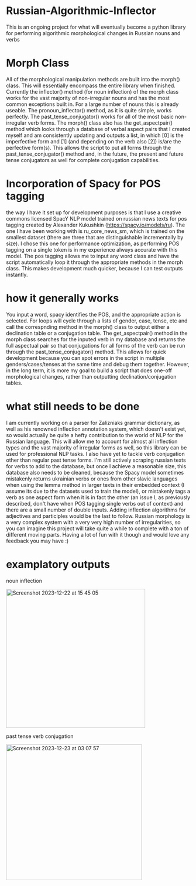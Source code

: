 # Russian-Algorithmic-Inflector
This is an ongoing project for what will eventually become a python library for performing algorithmic morphological changes in Russian nouns and verbs

# Morph Class

All of the morphological manipulation methods are built into the morph() class. This will essentially encompass the entire library when finished. Currently the inflector() method (for noun inflection) of the morph class works for the vast majority of non-irregular nouns and has the most common exceptions built in. For a large number of nouns this is already useable. The pronoun_inflector() method, as it is quite simple, works perfectly. The past_tense_conjugator() works for all of the most basic non-irregular verb forms. The morph() class also has the get_aspectpair() method which looks through a database of verbal aspect pairs that I created myself and am consistently updating and outputs a list, in which [0] is the imperfective form and [1] (and depending on the verb also [2]) is/are the perfective form(s). This allows the script to put all forms through the past_tense_conjugator() method and, in the future, the present and future tense conjugators as well for complete conjugation capabilities. 

# Incorporation of Spacy for POS tagging

the way I have it set up for development purposes is that I use a creative commons licensed SpacY NLP model trained on russian news texts for pos tagging created by Alexander Kukushkin (https://spacy.io/models/ru). The one I have been working with is ru_core_news_sm, which is trained on the smallest dataset (there are three that are distinguishable incrementally by size). I chose this one for performance optimization, as performing POS tagging on a single token is in my experience always accurate with this model. The pos tagging allows me to input any word class and have the script automatically loop it through the appropriate methods in the morph class. This makes development much quicker, because I can test outputs instantly. 

# how it generally works

You input a word, spacy identifies the POS, and the appropriate action is selected. For loops will cycle through a lists of gender, case, tense, etc and call the correspnding method in the morph() class to output either a declination table or a conjugation table. The get_aspectpair() method in the morph class searches for the inputed verb in my database and returns the full aspectual pair so that conjugations for all forms of the verb can be run through the past_tense_conjugator() method. This allows for quick development because you can spot errors in the script in multiple genders/cases/tenses at the same time and debug them together. However, in the long term, it is more my goal to build a script that does one-off morphological changes, rather than outputting declination/conjugation tables. 

# what still needs to be done

I am currently working on a parser for Zalizniaks grammar dictionary, as well as his renowned inflection annotation system, which doesn't exist yet, so would actually be quite a hefty contribution to the world of NLP for the Russian language. This will allow me to account for almost all inflection types and the vast majority of irregular forms as well, so this library can be used for professional NLP tasks. I also have yet to tackle verb conjugation other than regular past tense forms. I'm still actively scraping russian texts for verbs to add to the database, but once I achieve a reasonable size, this database also needs to be cleaned, because the Spacy model sometimes mistakenly returns ukrainian verbs or ones from other slavic languages when using the lemma method in larger texts in their embedded context (I assume its due to the datasets used to train the model), or mistakenly tags a verb as one aspect form when it is in fact the other (an issue I, as previously described, don't have when POS tagging single verbs out of context) and there are a small number of double inputs. Adding inflection algorithms for adjectives and participles would be the last to follow. Russian morphology is a very complex system with a very very high number of irregularities, so you can imagine this project will take quite a while to complete with a ton of different moving parts. Having a lot of fun with it though and would love any feedback you may have :)

# examplatory outputs

noun inflection

<img width="380" alt="Screenshot 2023-12-22 at 15 45 05" src="https://github.com/ciaranmays/Russian-Algorithmic-Inflector/assets/154232302/34f60f5a-bb06-4363-9e6d-61c3f8a8fca6">


past tense verb conjugation

<img width="371" alt="Screenshot 2023-12-23 at 03 07 57" src="https://github.com/ciaranmays/Russian-Algorithmic-Inflector/assets/154232302/755efcb2-e67e-44ee-83bd-1f89a22a495f">


